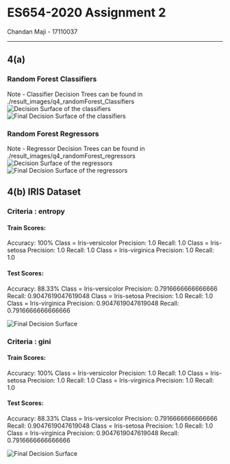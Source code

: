 # ES654-2020 Assignment 2

Chandan Maji - 17110037

------

## 4(a)

### Random Forest Classifiers
Note - Classifier Decision Trees can be found in ./result_images/q4_randomForest_Classifiers <br>
![Decision Surface of the classifiers](../result_images/q4_randoForest_2.png)
![Final Decision Surface of the classifiers](../result_images/q4_randoForest_3.png)

### Random Forest Regressors
Note - Regressor Decision Trees can be found in ./result_images/q4_randomForest_regressors <br>
![Decision Surface of the regressors](../result_images/q4_randoForest_4.png)
![Final Decision Surface of the regressors](../result_images/q4_randoForest_5.png)


## 4(b) IRIS Dataset
### Criteria : entropy
#### Train Scores:
Accuracy:  100%
Class = Iris-versicolor     Precision:  1.0     Recall:  1.0
Class = Iris-setosa      Precision:  1.0     Recall:  1.0
Class = Iris-virginica     Precision:  1.0     Recall:  1.0
#### Test Scores:
Accuracy:  88.33%
Class = Iris-versicolor     Precision:  0.7916666666666666     Recall:  0.9047619047619048
Class = Iris-setosa     Precision:  1.0      Recall:  1.0
Class = Iris-virginica      Precision:  0.9047619047619048      Recall:  0.7916666666666666

![Final Decision Surface](../result_images/q4_randoForest_iris_1.png)

### Criteria : gini
#### Train Scores:
Accuracy:  100%
Class = Iris-versicolor      Precision:  1.0     Recall:  1.0
Class = Iris-setosa     Precision:  1.0     Recall:  1.0
Class = Iris-virginica      Precision:  1.0     Recall:  1.0
#### Test Scores:
Accuracy:  88.33%
Class = Iris-versicolor     Precision:  0.7916666666666666      Recall:  0.9047619047619048
Class = Iris-setosa     Precision:  1.0     Recall:  1.0
Class = Iris-virginica     Precision:  0.9047619047619048     Recall:  0.7916666666666666

![Final Decision Surface](../result_images/q4_randoForest_iris_2.png)
